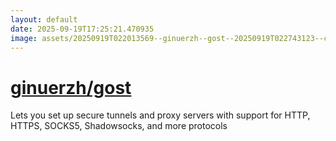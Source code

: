 ```yaml
---
layout: default
date: 2025-09-19T17:25:21.470935
image: assets/20250919T022013569--ginuerzh--gost--20250919T022743123--cropped.png
---
```


# [ginuerzh/gost](https://github.com/ginuerzh/gost)

Lets you set up secure tunnels and proxy servers with support for HTTP, HTTPS, SOCKS5, Shadowsocks, and more protocols

